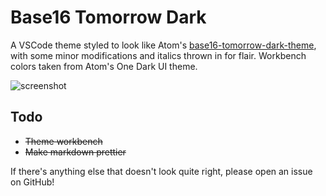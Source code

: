 # Base16 Tomorrow Dark

A VSCode theme styled to look like Atom's [base16-tomorrow-dark-theme](https://github.com/atom/base16-tomorrow-dark-theme), with some minor modifications and italics thrown in for flair. Workbench colors taken from Atom's One Dark UI theme.

![screenshot](https://github.com/emily-curry/base16-tomorrow-dark-vscode/raw/master/./screenshot.png)

## Todo

- ~~Theme workbench~~
- ~~Make markdown prettier~~

If there's anything else that doesn't look quite right, please open an issue on GitHub!
